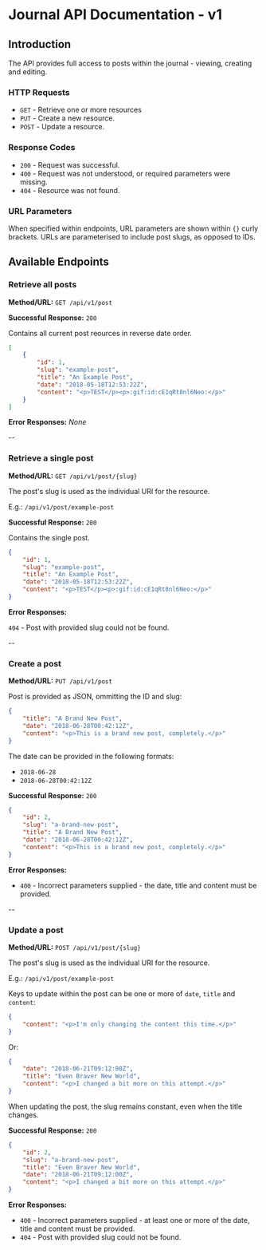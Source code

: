 # Journal API Documentation - v1

## Introduction

The API provides full access to posts within the journal - viewing, creating
and editing.

### HTTP Requests

* `GET` - Retrieve one or more resources
* `PUT` - Create a new resource.
* `POST` - Update a resource.

### Response Codes

* `200` - Request was successful.
* `400` - Request was not understood, or required parameters were missing.
* `404` - Resource was not found.

### URL Parameters

When specified within endpoints, URL parameters are shown within `{}` curly
brackets. URLs are parameterised to include post slugs, as opposed to IDs.

## Available Endpoints

### Retrieve all posts

**Method/URL:** `GET /api/v1/post`

**Successful Response:** `200`

Contains all current post reources in reverse date order.

```json
[
    {
        "id": 1,
        "slug": "example-post",
        "title": "An Example Post",
        "date": "2018-05-18T12:53:22Z",
        "content": "<p>TEST</p><p>:gif:id:cE1qRt8nl6Neo:</p>"
    }
]
```

**Error Responses:** *None*

--

### Retrieve a single post

**Method/URL:** `GET /api/v1/post/{slug}`

The post's slug is used as the individual URI for the resource.

E.g.: `/api/v1/post/example-post`

**Successful Response:** `200`

Contains the single post.

```json
{
    "id": 1,
    "slug": "example-post",
    "title": "An Example Post",
    "date": "2018-05-18T12:53:22Z",
    "content": "<p>TEST</p><p>:gif:id:cE1qRt8nl6Neo:</p>"
}
```

**Error Responses:**

`404` - Post with provided slug could not be found.

--

### Create a post

**Method/URL:** `PUT /api/v1/post`

Post is provided as JSON, ommitting the ID and slug:

```json
{
    "title": "A Brand New Post",
    "date": "2018-06-28T00:42:12Z",
    "content": "<p>This is a brand new post, completely.</p>"
}
```

The date can be provided in the following formats:

* `2018-06-28`
* `2018-06-28T00:42:12Z`

**Successful Response:** `200`

```json
{
    "id": 2,
    "slug": "a-brand-new-post",
    "title": "A Brand New Post",
    "date": "2018-06-28T00:42:12Z",
    "content": "<p>This is a brand new post, completely.</p>"
}
```

**Error Responses:**

* `400` - Incorrect parameters supplied - the date, title and content must be
provided.

--

### Update a post

**Method/URL:** `POST /api/v1/post/{slug}`

The post's slug is used as the individual URI for the resource.

E.g.: `/api/v1/post/example-post`

Keys to update within the post can be one or more of `date`, `title` and
`content`:

```json
{
    "content": "<p>I'm only changing the content this time.</p>"
}
```

Or:

```json
{
    "date": "2018-06-21T09:12:00Z",
    "title": "Even Braver New World",
    "content": "<p>I changed a bit more on this attempt.</p>"
}
```

When updating the post, the slug remains constant, even when the title changes.

**Successful Response:** `200`

```json
{
    "id": 2,
    "slug": "a-brand-new-post",
    "title": "Even Braver New World",
    "date": "2018-06-21T09:12:00Z",
    "content": "<p>I changed a bit more on this attempt.</p>"
}
```

**Error Responses:**

* `400` - Incorrect parameters supplied - at least one or more of the date,
title and content must be provided.
* `404` - Post with provided slug could not be found.
